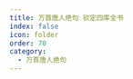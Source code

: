 ```yaml
---
title: 万首唐人绝句 钦定四库全书
index: false
icon: folder
order: 70
category:
  - 万首唐人绝句
---
```


<AutoCatalog  />
